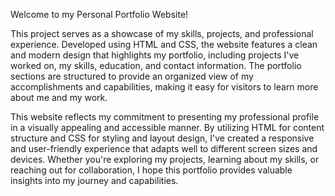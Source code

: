 Welcome to my Personal Portfolio Website! 

This project serves as a showcase of my skills, projects, and professional experience. Developed using HTML and CSS, the website features a clean and modern design that highlights my portfolio, including projects I've worked on, my skills, education, and contact information. The portfolio sections are structured to provide an organized view of my accomplishments and capabilities, making it easy for visitors to learn more about me and my work.

This website reflects my commitment to presenting my professional profile in a visually appealing and accessible manner. By utilizing HTML for content structure and CSS for styling and layout design, I've created a responsive and user-friendly experience that adapts well to different screen sizes and devices. Whether you're exploring my projects, learning about my skills, or reaching out for collaboration, I hope this portfolio provides valuable insights into my journey and capabilities.
